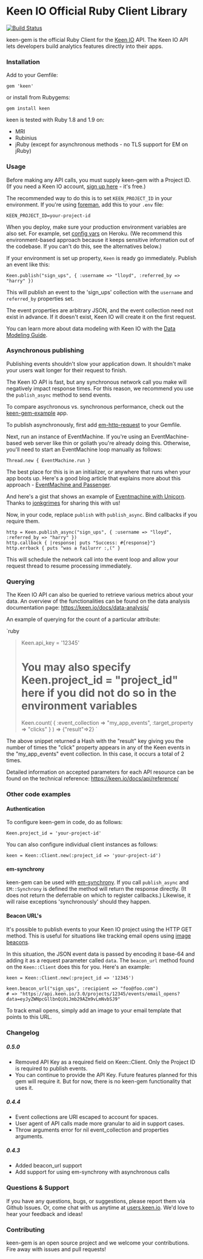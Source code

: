 # Keen IO Official Ruby Client Library

[![Build Status](https://secure.travis-ci.org/keenlabs/keen-gem.png?branch=master)](http://travis-ci.org/keenlabs/keen-gem)

keen-gem is the official Ruby Client for the [Keen IO](https://keen.io/) API. The
Keen IO API lets developers build analytics features directly into their apps.

### Installation

Add to your Gemfile:

    gem 'keen'

or install from Rubygems:

    gem install keen

keen is tested with Ruby 1.8 and 1.9 on:

* MRI
* Rubinius
* jRuby (except for asynchronous methods - no TLS support for EM on jRuby)

### Usage

Before making any API calls, you must supply keen-gem with a Project ID.
(If you need a Keen IO account, [sign up here](https://keen.io/) - it's free.)

The recommended way to do this is to set `KEEN_PROJECT_ID` in your
environment. If you're using [foreman](http://ddollar.github.com/foreman/), add this to your `.env` file:

    KEEN_PROJECT_ID=your-project-id

When you deploy, make sure your production environment variables are also set. For example,
set [config vars](https://devcenter.heroku.com/articles/config-vars) on Heroku. (We recommend this
environment-based approach because it keeps sensitive information out of the codebase. If you can't do this, see the alternatives below.)

If your environment is set up property, `Keen` is ready go immediately. Publish an event like this:

    Keen.publish("sign_ups", { :username => "lloyd", :referred_by => "harry" })

This will publish an event to the 'sign_ups' collection with the `username` and `referred_by` properties set.

The event properties are arbitrary JSON, and the event collection need not exist in advance.
If it doesn't exist, Keen IO will create it on the first request.

You can learn more about data modeling with Keen IO with the [Data Modeling Guide](https://keen.io/docs/event-data-modeling/event-data-intro/).

### Asynchronous publishing

Publishing events shouldn't slow your application down. It shouldn't make your
users wait longer for their request to finish.

The Keen IO API is fast, but any synchronous network call you make will
negatively impact response times. For this reason, we recommend you use the `publish_async`
method to send events.

To compare asychronous vs. synchronous performance, check out the [keen-gem-example](http://keen-gem-example.herokuapp.com/) app.

To publish asynchronously, first add
[em-http-request](https://github.com/igrigorik/em-http-request) to your Gemfile.

Next, run an instance of EventMachine. If you're using an EventMachine-based web server like
thin or goliath you're already doing this. Otherwise, you'll need to start an EventMachine loop manually as follows:

    Thread.new { EventMachine.run }

The best place for this is in an initializer, or anywhere that runs when your app boots up.
Here's a good blog article that explains more about this approach - [EventMachine and Passenger](http://railstips.org/blog/archives/2011/05/04/eventmachine-and-passenger/).

And here's a gist that shows an example of [Eventmachine with Unicorn](https://gist.github.com/jonkgrimes/5103321). Thanks to [jonkgrimes](https://github.com/jonkgrimes) for sharing this with us!

Now, in your code, replace `publish` with `publish_async`. Bind callbacks if you require them.

    http = Keen.publish_async("sign_ups", { :username => "lloyd", :referred_by => "harry" })
    http.callback { |response| puts "Success: #{response}"}
    http.errback { puts "was a failurrr :,(" }

This will schedule the network call into the event loop and allow your request thread
to resume processing immediately.

### Querying

The Keen IO API can also be queried to retrieve various metrics about your data. An overview of the functionalities can be found on the data analysis documentation page: https://keen.io/docs/data-analysis/

An example of querying for the count of a particular attribute:

`ruby
 > Keen.api_key = '12345'
 > # You may also specify Keen.project_id = "project_id" here if you did not do so in the environment variables
 > Keen.count( { :event_collection => "my_app_events", :target_property => "clicks" } )
 => {"result"=>2}
`

The above snippet returned a Hash with the "result" key giving you the number of times the "click" property appears in any of the Keen events in the "my_app_events" event collection. In this case, it occurs a total of 2 times.

Detailed information on accepted parameters for each API resource can be found on the technical reference: https://keen.io/docs/api/reference/

### Other code examples

#### Authentication

To configure keen-gem in code, do as follows:

    Keen.project_id = 'your-project-id'

You can also configure individual client instances as follows:

    keen = Keen::Client.new(:project_id => 'your-project-id')

#### em-synchrony

keen-gem can be used with [em-synchrony](https://github.com/igrigorik/em-synchrony).
If you call `publish_async` and `EM::Synchrony` is defined the method will return the response
directly. (It does not return the deferrable on which to register callbacks.) Likewise, it will raise
exceptions 'synchronously' should they happen.

#### Beacon URL's

It's possible to publish events to your Keen IO project using the HTTP GET method.
This is useful for situations like tracking email opens using [image beacons](http://en.wikipedia.org/wiki/Web_bug).

In this situation, the JSON event data is passed by encoding it base-64 and adding it as a request parameter called `data`.
The `beacon_url` method found on the `Keen::Client` does this for you. Here's an example:

    keen = Keen::Client.new(:project_id => '12345')

    keen.beacon_url("sign_ups", :recipient => "foo@foo.com")
    # => "https://api.keen.io/3.0/projects/12345/events/email_opens?data=eyJyZWNpcGllbnQiOiJmb29AZm9vLmNvbSJ9"

To track email opens, simply add an image to your email template that points to this URL.

### Changelog

##### 0.5.0
+ Removed API Key as a required field on Keen::Client. Only the Project ID is required to publish events.
+ You can continue to provide the API Key. Future features planned for this gem will require it. But for now,
  there is no keen-gem functionality that uses it.

##### 0.4.4
+ Event collections are URI escaped to account for spaces.
+ User agent of API calls made more granular to aid in support cases.
+ Throw arguments error for nil event_collection and properties arguments.

##### 0.4.3
+ Added beacon_url support
+ Add support for using em-synchrony with asynchronous calls

### Questions & Support

If you have any questions, bugs, or suggestions, please
report them via Github Issues. Or, come chat with us anytime
at [users.keen.io](http://users.keen.io). We'd love to hear your feedback and ideas!

### Contributing
keen-gem is an open source project and we welcome your contributions.
Fire away with issues and pull requests!

